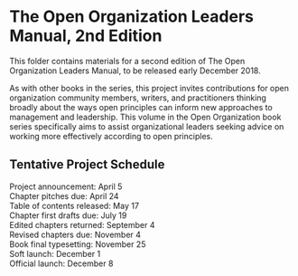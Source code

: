 # The Open Organization Leaders Manual, 2nd Edition

This folder contains materials for a second edition of The Open Organization Leaders Manual, to be released early December 2018.

As with other books in the series, this project invites contributions for open organization community members, writers, and practitioners thinking broadly about the ways open principles can inform new approaches to management and leadership. This volume in the Open Organization book series specifically aims to assist organizational leaders seeking advice on working more effectively according to open principles.

## Tentative Project Schedule

Project announcement: April 5  
Chapter pitches due: April 24  
Table of contents released: May 17  
Chapter first drafts due: July 19  
Edited chapters returned: September 4  
Revised chapters due: November 4  
Book final typesetting: November 25  
Soft launch: December 1  
Official launch: December 8
